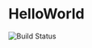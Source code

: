 # HelloWorld


<img alt="Build Status" src="https://travis-ci.org/PiotrKowandy/HelloWorld.svg?branch=master" style="max-width:100%;">
